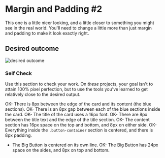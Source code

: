 # Margin and Padding #2

This one is a little nicer looking, and a little closer to something you might see in the real world. You'll need to change a little more than just margin and padding to make it look exactly right.

## Desired outcome

![desired outcome](./desired-outcome.png)

### Self Check

Use this section to check your work. On _these_ projects, your goal isn't to attain 100% pixel perfection, but to use the tools you've learned to get relatively close to the desired output.

OK- There is 8px between the edge of the card and its content (the blue sections).
OK- There is an 8px gap between each of the blue sections inside the card.
OK- The title of the card uses a 16px font.
OK- There are 8px between the title text and the edge of the title section.
OK- The content section has 16px space on the top and bottom, and 8px on either side.
OK- Everything inside the `.button-container` section is centered, and there is 8px padding.

- The Big Button is centered on its own line.
  OK- The Big Button has 24px space on the sides, and 8px on top and bottom.
